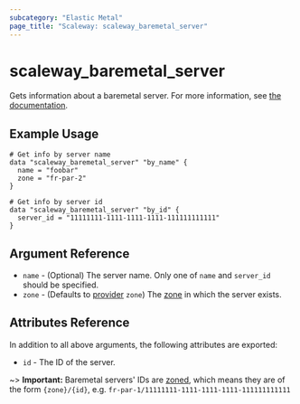 ```yaml
---
subcategory: "Elastic Metal"
page_title: "Scaleway: scaleway_baremetal_server"
---
```


# scaleway_baremetal_server

Gets information about a baremetal server.
For more information, see [the documentation](https://developers.scaleway.com/en/products/baremetal/api).

## Example Usage

```hcl
# Get info by server name
data "scaleway_baremetal_server" "by_name" {
  name = "foobar"
  zone = "fr-par-2"
}

# Get info by server id
data "scaleway_baremetal_server" "by_id" {
  server_id = "11111111-1111-1111-1111-111111111111"
}
```

## Argument Reference

- `name` - (Optional) The server name. Only one of `name` and `server_id` should be specified.
- `zone` - (Defaults to [provider](../index.md#zone) `zone`) The [zone](../guides/regions_and_zones.md#zones) in which the server exists.

## Attributes Reference

In addition to all above arguments, the following attributes are exported:

- `id` - The ID of the server.

~> **Important:** Baremetal servers' IDs are [zoned](../guides/regions_and_zones.md#resource-ids), which means they are of the form `{zone}/{id}`, e.g. `fr-par-1/11111111-1111-1111-1111-111111111111`
